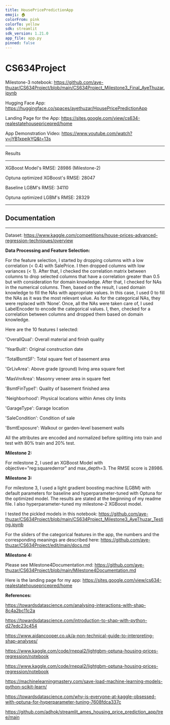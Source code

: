 ```yaml
---
title: HousePricePredictionApp
emoji: 🏠
colorFrom: pink
colorTo: yellow
sdk: streamlit
sdk_version: 1.21.0
app_file: app.py
pinned: false
---
```


# CS634Project

Milestone-3 notebook: https://github.com/aye-thuzar/CS634Project/blob/main/CS634Project_Milestone3_Final_AyeThuzar.ipynb

Hugging Face App: https://huggingface.co/spaces/ayethuzar/HousePricePredictionApp

Landing Page for the App: https://sites.google.com/view/cs634-realestatehousepricepred/home

App Demonstration Video: https://www.youtube.com/watch?v=jYB1xpeikYQ&t=13s

***********

Results

***********

XGBoost Model's RMSE: 28986  (Milestone-2)

Optuna optimized XGBoost's RMSE: 28047

Baseline LGBM's RMSE: 34110

Optuna optimized LGBM's RMSE: 28329

***********

## Documentation 

***********

Dataset: https://www.kaggle.com/competitions/house-prices-advanced-regression-techniques/overview

**Data Processing and Feature Selection:**

For the feature selection, I started by dropping columns with a low correlation (< 0.4) with SalePrice. I then dropped columns with low variances (< 1). After that, I checked the correlation matrix between columns to drop selected columns that have a correlation greater than 0.5 but with consideration for domain knowledge. After that, I checked for NAs in the numerical columns. Then, based on the result, I used domain knowledge to fill the NAs with appropriate values. In this case, I used 0 to fill the NAs as it was the most relevant value. As for the categorical NAs, they were replaced with ‘None’. Once, all the NAs were taken care of, I used LabelEncoder to encode the categorical values. I, then, checked for a correlation between columns and dropped them based on domain knowledge.

Here are the 10 features I selected:

 'OverallQual': Overall material and finish quality
 
 'YearBuilt': Original construction date
 
 'TotalBsmtSF': Total square feet of basement area
 
 'GrLivArea': Above grade (ground) living area square feet
 
 'MasVnrArea': Masonry veneer area in square feet
 
 'BsmtFinType1': Quality of basement finished area
 
 'Neighborhood': Physical locations within Ames city limits
 
 'GarageType': Garage location
 
 'SaleCondition': Condition of sale
 
 'BsmtExposure': Walkout or garden-level basement walls

All the attributes are encoded and normalized before splitting into train and test with 80% train and 20% test.

**Milestone 2:**

For milestone 2, I used an XGBoost Model with objective="reg:squarederror" and max_depth=3. The RMSE score is 28986.

**Milestone 3:**

For milestone 3, I used a light gradient boosting machine (LGBM) with default parameters for baseline and hyperparameter-tuned with Optuna for the optimized model. The results are stated at the beginning of my readme file. I also hyperparameter-tuned my milestone-2 XGBoost model.

I tested the pickled models in this notebook: https://github.com/aye-thuzar/CS634Project/blob/main/CS634Project_Milestone3_AyeThuzar_Testing.ipynb

For the sliders of the categorical features in the app, the numbers and the corresponding meanings are described here: https://github.com/aye-thuzar/CS634Project/edit/main/docs.md

**Milestone 4:**

Please see Milestone4Documentation.md: https://github.com/aye-thuzar/CS634Project/blob/main/Milestone4Documentation.md

Here is the landing page for my app: https://sites.google.com/view/cs634-realestatehousepricepred/home

**References:**

https://towardsdatascience.com/analysing-interactions-with-shap-8c4a2bc11c2a

https://towardsdatascience.com/introduction-to-shap-with-python-d27edc23c454

https://www.aidancooper.co.uk/a-non-technical-guide-to-interpreting-shap-analyses/

https://www.kaggle.com/code/rnepal2/lightgbm-optuna-housing-prices-regression/notebook

https://www.kaggle.com/code/rnepal2/lightgbm-optuna-housing-prices-regression/notebook

https://machinelearningmastery.com/save-load-machine-learning-models-python-scikit-learn/

https://towardsdatascience.com/why-is-everyone-at-kaggle-obsessed-with-optuna-for-hyperparameter-tuning-7608fdca337c

https://github.com/adhok/streamlit_ames_housing_price_prediction_app/tree/main
